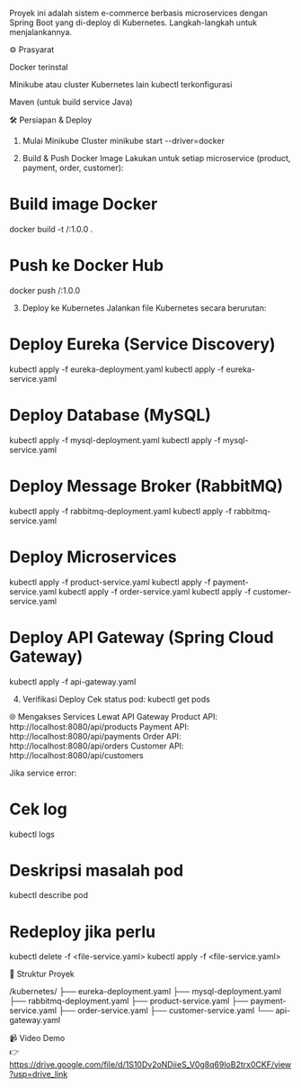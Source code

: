 Proyek ini adalah sistem e-commerce berbasis microservices dengan Spring Boot yang di-deploy di Kubernetes. Langkah-langkah untuk menjalankannya.  

⚙️ Prasyarat  

   Docker terinstal
   
   Minikube atau cluster Kubernetes lain
   kubectl terkonfigurasi
   
   Maven (untuk build service Java)  

🛠️ Persiapan & Deploy
1. Mulai Minikube Cluster
   minikube start --driver=docker  
   
3. Build & Push Docker Image
   Lakukan untuk setiap microservice (product, payment, order, customer):  

# Build image Docker
  docker build -t <username-dockerhub>/<nama-service>:1.0.0 .  

# Push ke Docker Hub
  docker push <username-dockerhub>/<nama-service>:1.0.0  

3. Deploy ke Kubernetes
   Jalankan file Kubernetes secara berurutan:  

# Deploy Eureka (Service Discovery)
  kubectl apply -f eureka-deployment.yaml
  kubectl apply -f eureka-service.yaml  

# Deploy Database (MySQL)
  kubectl apply -f mysql-deployment.yaml
  kubectl apply -f mysql-service.yaml  

# Deploy Message Broker (RabbitMQ)
  kubectl apply -f rabbitmq-deployment.yaml
  kubectl apply -f rabbitmq-service.yaml  

# Deploy Microservices
  kubectl apply -f product-service.yaml
  kubectl apply -f payment-service.yaml
  kubectl apply -f order-service.yaml
  kubectl apply -f customer-service.yaml  

# Deploy API Gateway (Spring Cloud Gateway)
  kubectl apply -f api-gateway.yaml  

4. Verifikasi Deploy
  Cek status pod:
  kubectl get pods  

🌐 Mengakses Services
   Lewat API Gateway
    Product API: http://localhost:8080/api/products
    Payment API: http://localhost:8080/api/payments
    Order API: http://localhost:8080/api/orders
    Customer API: http://localhost:8080/api/customers  

Jika service error:
# Cek log
kubectl logs <nama-pod>  

# Deskripsi masalah pod
kubectl describe pod <nama-pod>  

# Redeploy jika perlu
kubectl delete -f <file-service.yaml>
kubectl apply -f <file-service.yaml>  

📂 Struktur Proyek  

/kubernetes/
  ├── eureka-deployment.yaml
  ├── mysql-deployment.yaml
  ├── rabbitmq-deployment.yaml
  ├── product-service.yaml
  ├── payment-service.yaml
  ├── order-service.yaml
  ├── customer-service.yaml
  └── api-gateway.yaml   


  📹 Video Demo  
👉 https://drive.google.com/file/d/1S10Dv2oNDiieS_V0g8q69loB2trx0CKF/view?usp=drive_link  
